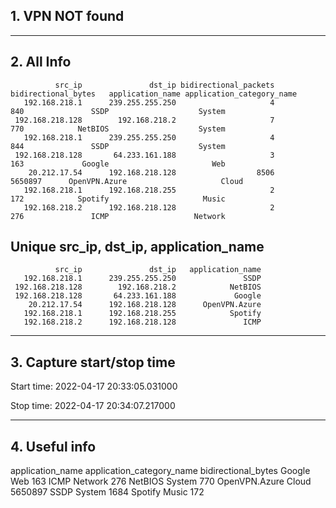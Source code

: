## 1. VPN NOT found
---
## 2. All Info
              src_ip               dst_ip bidirectional_packets bidirectional_bytes   application_name application_category_name
       192.168.218.1      239.255.255.250                     4                 840               SSDP                    System
     192.168.218.128        192.168.218.2                     7                 770            NetBIOS                    System
       192.168.218.1      239.255.255.250                     4                 844               SSDP                    System
     192.168.218.128       64.233.161.188                     3                 163             Google                       Web
        20.212.17.54      192.168.218.128                  8506             5650897      OpenVPN.Azure                     Cloud
       192.168.218.1      192.168.218.255                     2                 172            Spotify                     Music
       192.168.218.2      192.168.218.128                     2                 276               ICMP                   Network
## Unique src_ip, dst_ip, application_name
              src_ip               dst_ip   application_name
       192.168.218.1      239.255.255.250               SSDP
     192.168.218.128        192.168.218.2            NetBIOS
     192.168.218.128       64.233.161.188             Google
        20.212.17.54      192.168.218.128      OpenVPN.Azure
       192.168.218.1      192.168.218.255            Spotify
       192.168.218.2      192.168.218.128               ICMP
---
## 3. Capture start/stop time

 Start time: 2022-04-17 20:33:05.031000

 Stop time: 2022-04-17 20:34:07.217000

---
## 4. Useful info

  application_name application_category_name bidirectional_bytes
            Google                       Web                 163
              ICMP                   Network                 276
           NetBIOS                    System                 770
     OpenVPN.Azure                     Cloud             5650897
              SSDP                    System                1684
           Spotify                     Music                 172